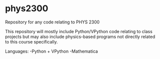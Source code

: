 # phys2300
Repository for any code relating to PHYS 2300

This repository will mostly include Python/VPython code relating to class projects but may also include physics-based programs not directly related to this course specifically.

Languages:
-Python + VPython
-Mathematica
